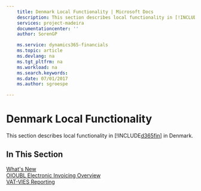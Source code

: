 ```yaml
---
    title: Denmark Local Functionality | Microsoft Docs
    description: This section describes local functionality in [!INCLUDE[d365fin](../../includes/d365fin_md.md)] in Denmark.
    services: project-madeira
    documentationcenter: ''
    author: SorenGP

    ms.service: dynamics365-financials
    ms.topic: article
    ms.devlang: na
    ms.tgt_pltfrm: na
    ms.workload: na
    ms.search.keywords:
    ms.date: 07/01/2017
    ms.author: sgroespe

---
```

# Denmark Local Functionality
This section describes local functionality in [!INCLUDE[d365fin](../../includes/d365fin_md.md)] in Denmark.  

## In This Section  
 [What's New](what-s-new.md)  
  [OIOUBL Electronic Invoicing Overview](oioubl-electronic-invoicing-overview.md)  
  [VAT-VIES Reporting](vat-vies-reporting.md)  
